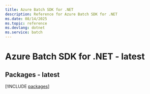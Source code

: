 ```yaml
---
title: Azure Batch SDK for .NET
description: Reference for Azure Batch SDK for .NET
ms.date: 08/14/2025
ms.topic: reference
ms.devlang: dotnet
ms.service: batch
---
```

# Azure Batch SDK for .NET - latest
## Packages - latest
[!INCLUDE [packages](batch-index.md)]